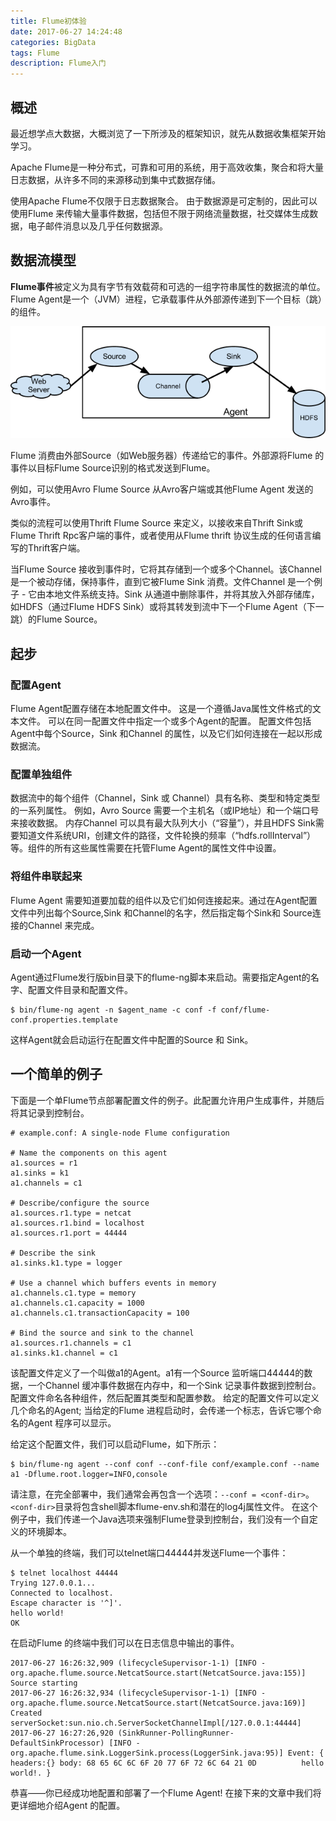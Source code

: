 ```yaml
---
title: Flume初体验
date: 2017-06-27 14:24:48
categories: BigData
tags: Flume
description: Flume入门
---
```


## 概述

最近想学点大数据，大概浏览了一下所涉及的框架知识，就先从数据收集框架开始学习。

Apache Flume是一种分布式，可靠和可用的系统，用于高效收集，聚合和将大量日志数据，从许多不同的来源移动到集中式数据存储。

使用Apache Flume不仅限于日志数据聚合。 由于数据源是可定制的，因此可以使用Flume 来传输大量事件数据，包括但不限于网络流量数据，社交媒体生成数据，电子邮件消息以及几乎任何数据源。

## 数据流模型

**Flume事件**被定义为具有字节有效载荷和可选的一组字符串属性的数据流的单位。 Flume Agent是一个（JVM）进程，它承载事件从外部源传递到下一个目标（跳）的组件。

![Flume](https://raw.githubusercontent.com/rason/rason.github.io/master/image/flume1.png)


Flume 消费由外部Source（如Web服务器）传递给它的事件。外部源将Flume 的事件以目标Flume Source识别的格式发送到Flume。

例如，可以使用Avro Flume Source 从Avro客户端或其他Flume Agent 发送的Avro事件。

类似的流程可以使用Thrift Flume Source 来定义，以接收来自Thrift Sink或Flume Thrift Rpc客户端的事件，或者使用从Flume thrift 协议生成的任何语言编写的Thrift客户端。

当Flume Source 接收到事件时，它将其存储到一个或多个Channel。该Channel是一个被动存储，保持事件，直到它被Flume Sink 消费。文件Channel 是一个例子 - 它由本地文件系统支持。Sink 从通道中删除事件，并将其放入外部存储库，如HDFS（通过Flume HDFS Sink）或将其转发到流中下一个Flume Agent（下一跳）的Flume Source。

<!-- more -->

## 起步

### 配置Agent

Flume Agent配置存储在本地配置文件中。 这是一个遵循Java属性文件格式的文本文件。 可以在同一配置文件中指定一个或多个Agent的配置。 配置文件包括Agent中每个Source，Sink 和Channel 的属性，以及它们如何连接在一起以形成数据流。

### 配置单独组件

数据流中的每个组件（Channel，Sink 或 Channel）具有名称、类型和特定类型的一系列属性。 例如，Avro Source 需要一个主机名（或IP地址）和一个端口号来接收数据。 内存Channel 可以具有最大队列大小（“容量”），并且HDFS Sink需要知道文件系统URI，创建文件的路径，文件轮换的频率（“hdfs.rollInterval”）等。组件的所有这些属性需要在托管Flume Agent的属性文件中设置。

### 将组件串联起来

Flume Agent 需要知道要加载的组件以及它们如何连接起来。通过在Agent配置文件中列出每个Source,Sink 和Channel的名字，然后指定每个Sink和 Source连接的Channel 来完成。

### 启动一个Agent

Agent通过Flume发行版bin目录下的flume-ng脚本来启动。需要指定Agent的名字、配置文件目录和配置文件。

```
$ bin/flume-ng agent -n $agent_name -c conf -f conf/flume-conf.properties.template
```

这样Agent就会启动运行在配置文件中配置的Source 和 Sink。

## 一个简单的例子

下面是一个单Flume节点部署配置文件的例子。此配置允许用户生成事件，并随后将其记录到控制台。

```
# example.conf: A single-node Flume configuration

# Name the components on this agent
a1.sources = r1
a1.sinks = k1
a1.channels = c1

# Describe/configure the source
a1.sources.r1.type = netcat
a1.sources.r1.bind = localhost
a1.sources.r1.port = 44444

# Describe the sink
a1.sinks.k1.type = logger

# Use a channel which buffers events in memory
a1.channels.c1.type = memory
a1.channels.c1.capacity = 1000
a1.channels.c1.transactionCapacity = 100

# Bind the source and sink to the channel
a1.sources.r1.channels = c1
a1.sinks.k1.channel = c1
```

该配置文件定义了一个叫做a1的Agent。a1有一个Source 监听端口44444的数据，一个Channel 缓冲事件数据在内存中，和一个Sink 记录事件数据到控制台。配置文件命名各种组件，然后配置其类型和配置参数。 给定的配置文件可以定义几个命名的Agent; 当给定的Flume 进程启动时，会传递一个标志，告诉它哪个命名的Agent 程序可以显示。

给定这个配置文件，我们可以启动Flume，如下所示：

```
$ bin/flume-ng agent --conf conf --conf-file conf/example.conf --name a1 -Dflume.root.logger=INFO,console
```

请注意，在完全部署中，我们通常会再包含一个选项：`--conf = <conf-dir>`。 `<conf-dir>`目录将包含shell脚本flume-env.sh和潜在的log4j属性文件。 在这个例子中，我们传递一个Java选项来强制Flume登录到控制台，我们没有一个自定义的环境脚本。

从一个单独的终端，我们可以telnet端口44444并发送Flume一个事件：

```
$ telnet localhost 44444
Trying 127.0.0.1...
Connected to localhost.
Escape character is '^]'.
hello world!
OK

```

在启动Flume 的终端中我们可以在日志信息中输出的事件。

```
2017-06-27 16:26:32,909 (lifecycleSupervisor-1-1) [INFO - org.apache.flume.source.NetcatSource.start(NetcatSource.java:155)] Source starting
2017-06-27 16:26:32,934 (lifecycleSupervisor-1-1) [INFO - org.apache.flume.source.NetcatSource.start(NetcatSource.java:169)] Created serverSocket:sun.nio.ch.ServerSocketChannelImpl[/127.0.0.1:44444]
2017-06-27 16:27:26,920 (SinkRunner-PollingRunner-DefaultSinkProcessor) [INFO - org.apache.flume.sink.LoggerSink.process(LoggerSink.java:95)] Event: { headers:{} body: 68 65 6C 6C 6F 20 77 6F 72 6C 64 21 0D          hello world!. }

```

恭喜——你已经成功地配置和部署了一个Flume Agent! 在接下来的文章中我们将更详细地介绍Agent 的配置。

